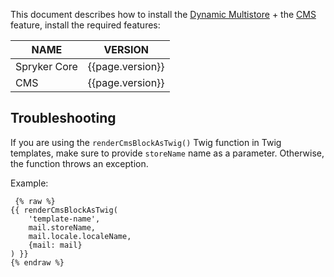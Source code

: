 This document describes how to install the [Dynamic Multistore](/docs/pbc/all/dynamic-multistore/{{page.version}}/base-shop/dynamic-multistore-feature-overview.html) + the [CMS](/docs/pbc/all/content-management-system/{{page.version}}/base-shop/cms-feature-overview/cms-feature-overview.html) feature, install the required features:

| NAME | VERSION |  
| --- | --- |
| Spryker Core | {{page.version}} |
| CMS | {{page.version}} |

## Troubleshooting

If you are using the `renderCmsBlockAsTwig()` Twig function in Twig templates, make sure to provide `storeName` name as a parameter. Otherwise, the function throws an exception.

Example:
```twig
 {% raw %}
{{ renderCmsBlockAsTwig(
    'template-name',
    mail.storeName,
    mail.locale.localeName,
    {mail: mail}
) }}
{% endraw %}
```
